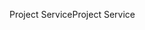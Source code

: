 <span data-ttu-id="b81a0-101">Project Service</span><span class="sxs-lookup"><span data-stu-id="b81a0-101">Project Service</span></span>

